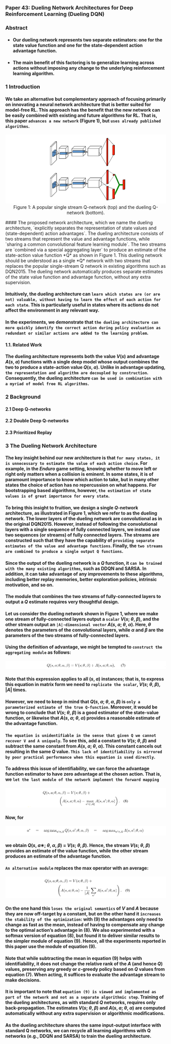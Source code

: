 ### Paper 43: Dueling Network Architectures for Deep Reinforcement Learning (Dueling DQN)

### Abstract
- #### Our dueling network represents two separate estimators: one for the state value function and one for the state-dependent action advantage function.

- #### The main benefit of this factoring is to generalize learning across actions without imposing any change to the underlying reinforcement learning algorithm.

### 1 Introduction

#### We take an alternative but complementary approach of focusing primarily on innovating a neural network architecture that is better suited for model-free RL. This approach has the benefit that the new network can be easily combined with existing and future algorithms for RL. That is, this paper `advances a new network` (Figure 1), but `uses already published algorithms`.

<p align="center">
<img src="/images/749.png"><br/>
Figure 1: A popular single stream Q-network (top) and the dueling Q-network (bottom).
</p>
#### The proposed network architecture, which we name the dueling architecture, `explicitly separates the representation of state values and (state-dependent) action advantages`. The dueling architecture consists of two streams that represent the value and advantage functions, while `sharing a common convolutional feature learning module`. The two streams are `combined via a special aggregating layer` to produce an estimate of the state-action value function *Q* as shown in Figure 1. This dueling network should be understood as a single *Q* network with two streams that replaces the popular single-stream Q network in existing algorithms such as DQN2015. The dueling network automatically produces separate estimates of the state value function and advantage function, without any extra supervision.

#### Intuitively, the dueling architecture can `learn which states are (or are not) valuable, without having to learn the effect of each action for each state`. This is particularly useful in states where its actions do not affect the environment in any relevant way. 

#### In the experiments, we demonstrate that `the dueling architecture can more quickly identify the correct action during policy evaluation as redundant or similar actions are added to the learning problem`.

#### 1.1. Related Work

#### The dueling architecture represents both the value *V*(*s*) and advantage *A*(*s*, *a*) functions with a single deep model whose output combines the two to produce a state-action value *Q*(*s*, *a*). Unlike in advantage updating, `the representation and algorithm are decoupled by construction`. Consequently, the dueling architecture `can be used in combination with a myriad of model free RL algorithms`.

### 2 Background

#### 2.1 Deep Q-networks

#### 2.2 Double Deep Q-networks

#### 2.3 Prioritized Replay

### 3 The Dueling Network Architecture

#### The key insight behind our new architecture is that `for many states, it is unnecessary to estimate the value of each action choice`. For example, in the *Enduro* game setting, knowing whether to move left or right only matters when a collision is eminent. In some states, it is of paramount importance to know which action to take, but in many other states the choice of action has no repercussion on what happens. For bootstrapping based algorithms, however, `the estimation of state values is of great importance for every state`.

#### To bring this insight to fruition, we design a single *Q*-network architecture, as illustrated in Figure 1, which we refer to as the dueling network. The lower layers of the dueling network are convolutional as in the original DQN2015. However, instead of following the convolutional layers with a single sequence of fully connected layers, we instead use two sequences (or streams) of fully connected layers. The streams are constructed such that they have the capability of `providing separate estimates of the value and advantage functions`. Finally, the `two streams are combined to produce a single output Q functions`.

#### Since the output of the dueling network is a *Q* function, it `can be trained with the many existing algorithms`, such as DDQN and SARSA. In addition, it can take advantage of any improvements to these algorithms, including better replay memories, better exploration policies, intrinsic motivation, and so on.

#### The module that combines the two streams of fully-connected layers to output a *Q* estimate requires very thoughtful design.

#### Let us consider the dueling network shown in Figure 1, where we make one stream of fully-connected layers output a `scalar` *V*(*s*; *θ*, *β*), and the other stream output an `|A|-dimensional vector` *A*(*s*, *a*; *θ*, *α*). Here, *θ* denotes the parameters of the convolutional layers, while *α* and *β* are the parameters of the two streams of fully-connected layers.

#### Using the definition of advantage, we might be tempted to `construct the aggregating module` as follows:

<p align="center">
<img src="/images/750.png"><br/>
</p>

#### Note that this expression applies to all (*s*, *a*) instances; that is, to express this equation in matrix form we need to `replicate the scalar`, *V*(*s*; *θ*, *β*), |*A*| times.

#### However, we need to keep in mind that *Q*(*s*, *a*; *θ*, *α*, *β*) is `only a parameterized estimate of the true Q-function`. Moreover, it would be wrong to conclude that *V*(*s*; *θ*, *β*) is a good estimator of the state-value function, or likewise that *A*(*s*, *a*; *θ*, *α*) provides a reasonable estimate of the advantage function.

#### `The equation is unidentifiable in the sense that given Q we cannot recover V and A uniquely`. To see this, add a constant to *V*(*s*; *θ*, *β*) and subtract the same constant from *A*(*s*, *a*; *θ*, *α*). This constant cancels out resulting in the same *Q* value. `This lack of identifiability is mirrored by poor practical performance when this equation is used directly`.

#### To address this issue of identifiability, we can force the advantage function estimator to have zero advantage at the chosen action. That is, we `let the last module of the network implement the forward mapping`

<p align="center">
<img src="/images/751.png"><br/>
</p>

#### Now, for

<p align="center">
<img src="/images/752.png"><br/>
</p>

#### we obtain *Q*(*s*, *a*∗; *θ*, *α*, *β*) = *V*(*s*; *θ*, *β*). Hence, the stream *V*(*s*; *θ*, *β*) provides an estimate of the value function, while the other stream produces an estimate of the advantage function.

#### `An alternative module` replaces the max operator with an average:

<p align="center">
<img src="/images/753.png"><br/>
</p>

#### On the one hand this `loses the original semantics` of *V* and *A* because they are now off-target by a constant, but on the other hand it `increases the stability of the optimization`: with (9) the advantages only need to change as fast as the mean, instead of having to compensate any change to the optimal action’s advantage in (8). We also experimented with a softmax version of equation (8), but found it to deliver similar results to the simpler module of equation (9). Hence, all the experiments reported in this paper use the module of equation (9).

#### Note that while subtracting the mean in equation (9) helps with identifiability, it does not change the relative rank of the *A* (and hence *Q*) values, preserving any greedy or *ε*-greedy policy based on *Q* values from equation (7). When acting, it suffices to evaluate the advantage stream to make decisions.

#### It is important to note that `equation (9) is viewed and implemented as part of the network and not as a separate algorithmic step`. Training of the dueling architectures, as with standard *Q* networks, requires only back-propagation. The estimates *V*(*s*; *θ*, *β*) and *A*(*s*, *a*; *θ*, *α*) are computed automatically without any extra supervision or algorithmic modifications.

#### As the dueling architecture shares the same input-output interface with standard Q networks, we can recycle all learning algorithms with Q networks (e.g., DDQN and SARSA) to train the dueling architecture.
